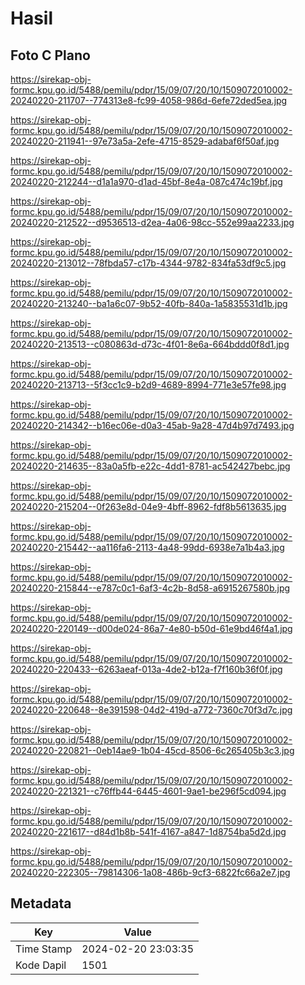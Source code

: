 # Hasil

## Foto C Plano

https://sirekap-obj-formc.kpu.go.id/5488/pemilu/pdpr/15/09/07/20/10/1509072010002-20240220-211707--774313e8-fc99-4058-986d-6efe72ded5ea.jpg

https://sirekap-obj-formc.kpu.go.id/5488/pemilu/pdpr/15/09/07/20/10/1509072010002-20240220-211941--97e73a5a-2efe-4715-8529-adabaf6f50af.jpg

https://sirekap-obj-formc.kpu.go.id/5488/pemilu/pdpr/15/09/07/20/10/1509072010002-20240220-212244--d1a1a970-d1ad-45bf-8e4a-087c474c19bf.jpg

https://sirekap-obj-formc.kpu.go.id/5488/pemilu/pdpr/15/09/07/20/10/1509072010002-20240220-212522--d9536513-d2ea-4a06-98cc-552e99aa2233.jpg

https://sirekap-obj-formc.kpu.go.id/5488/pemilu/pdpr/15/09/07/20/10/1509072010002-20240220-213012--78fbda57-c17b-4344-9782-834fa53df9c5.jpg

https://sirekap-obj-formc.kpu.go.id/5488/pemilu/pdpr/15/09/07/20/10/1509072010002-20240220-213240--ba1a6c07-9b52-40fb-840a-1a5835531d1b.jpg

https://sirekap-obj-formc.kpu.go.id/5488/pemilu/pdpr/15/09/07/20/10/1509072010002-20240220-213513--c080863d-d73c-4f01-8e6a-664bddd0f8d1.jpg

https://sirekap-obj-formc.kpu.go.id/5488/pemilu/pdpr/15/09/07/20/10/1509072010002-20240220-213713--5f3cc1c9-b2d9-4689-8994-771e3e57fe98.jpg

https://sirekap-obj-formc.kpu.go.id/5488/pemilu/pdpr/15/09/07/20/10/1509072010002-20240220-214342--b16ec06e-d0a3-45ab-9a28-47d4b97d7493.jpg

https://sirekap-obj-formc.kpu.go.id/5488/pemilu/pdpr/15/09/07/20/10/1509072010002-20240220-214635--83a0a5fb-e22c-4dd1-8781-ac542427bebc.jpg

https://sirekap-obj-formc.kpu.go.id/5488/pemilu/pdpr/15/09/07/20/10/1509072010002-20240220-215204--0f263e8d-04e9-4bff-8962-fdf8b5613635.jpg

https://sirekap-obj-formc.kpu.go.id/5488/pemilu/pdpr/15/09/07/20/10/1509072010002-20240220-215442--aa116fa6-2113-4a48-99dd-6938e7a1b4a3.jpg

https://sirekap-obj-formc.kpu.go.id/5488/pemilu/pdpr/15/09/07/20/10/1509072010002-20240220-215844--e787c0c1-6af3-4c2b-8d58-a6915267580b.jpg

https://sirekap-obj-formc.kpu.go.id/5488/pemilu/pdpr/15/09/07/20/10/1509072010002-20240220-220149--d00de024-86a7-4e80-b50d-61e9bd46f4a1.jpg

https://sirekap-obj-formc.kpu.go.id/5488/pemilu/pdpr/15/09/07/20/10/1509072010002-20240220-220433--6263aeaf-013a-4de2-b12a-f7f160b36f0f.jpg

https://sirekap-obj-formc.kpu.go.id/5488/pemilu/pdpr/15/09/07/20/10/1509072010002-20240220-220648--8e391598-04d2-419d-a772-7360c70f3d7c.jpg

https://sirekap-obj-formc.kpu.go.id/5488/pemilu/pdpr/15/09/07/20/10/1509072010002-20240220-220821--0eb14ae9-1b04-45cd-8506-6c265405b3c3.jpg

https://sirekap-obj-formc.kpu.go.id/5488/pemilu/pdpr/15/09/07/20/10/1509072010002-20240220-221321--c76ffb44-6445-4601-9ae1-be296f5cd094.jpg

https://sirekap-obj-formc.kpu.go.id/5488/pemilu/pdpr/15/09/07/20/10/1509072010002-20240220-221617--d84d1b8b-541f-4167-a847-1d8754ba5d2d.jpg

https://sirekap-obj-formc.kpu.go.id/5488/pemilu/pdpr/15/09/07/20/10/1509072010002-20240220-222305--79814306-1a08-486b-9cf3-6822fc66a2e7.jpg


## Metadata

| Key        | Value               |
| ---------- | ------------------- |
| Time Stamp | 2024-02-20 23:03:35 |
| Kode Dapil | 1501                |



